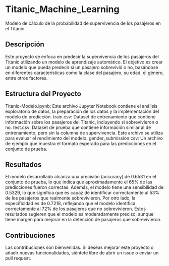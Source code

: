 # Titanic_Machine_Learning
Modelo de cálculo de la probabilidad de supervivencia de los pasajeros en el Titanic

## Descripción
Este proyecto se enfoca en predecir la supervivencia de los pasajeros del Titanic utilizando un modelo de aprendizaje automático. El objetivo es crear un modelo que pueda predecir si un pasajero sobrevivió o no, basándose en diferentes características como la clase del pasajero, su edad, el género, entre otros factores.

## Estructura del Proyecto
Titanic-Modelo.ipynb: Este archivo Jupyter Notebook contiene el análisis exploratorio de datos, la preparación de los datos y la implementación del modelo de predicción. train.csv: Dataset de entrenamiento que contiene información sobre los pasajeros del Titanic, incluyendo si sobrevivieron o no. test.csv: Dataset de prueba que contiene información similar al de entrenamiento, pero sin la columna de supervivencia. Este archivo se utiliza para evaluar el rendimiento del modelo. gender_submission.csv: Un archivo de ejemplo que muestra el formato esperado para las predicciones en el conjunto de prueba.

## Resultados
El modelo desarrollado alcanza una precisión (accuracy) de 0.6531 en el conjunto de prueba, lo que indica que aproximadamente el 65% de las predicciones fueron correctas. Además, el modelo tiene una sensibilidad de 0.5329, lo que significa que es capaz de identificar correctamente al 53% de los pasajeros que realmente sobrevivieron. Por otro lado, la especificidad es de 0.7218, reflejando que el modelo identifica correctamente al 72% de los pasajeros que no sobrevivieron. Estos resultados sugieren que el modelo es moderadamente preciso, aunque tiene margen para mejorar en la detección de pasajeros que sobrevivieron.

## Contribuciones
Las contribuciones son bienvenidas. Si deseas mejorar este proyecto o añadir nuevas funcionalidades, siéntete libre de abrir un issue o enviar un pull request.

